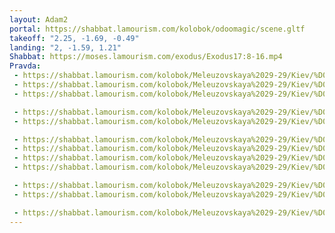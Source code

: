 ```yaml
---
layout: Adam2
portal: https://shabbat.lamourism.com/kolobok/odoomagic/scene.gltf
takeoff: "2.25, -1.69, -0.49"
landing: "2, -1.59, 1.21"
Shabbat: https://moses.lamourism.com/exodus/Exodus17:8-16.mp4
Pravda:
 - https://shabbat.lamourism.com/kolobok/Meleuzovskaya%2029-29/Kiev/%D0%92%D0%B0%D1%81%D0%9D%D0%B0%D0%B5%D0%B1%D0%B0%D0%BB%D0%B8.png
 - https://shabbat.lamourism.com/kolobok/Meleuzovskaya%2029-29/Kiev/%D0%92%D0%B0%D1%81%D0%9D%D0%B0%D0%B5%D0%B1%D0%B0%D0%BB%D0%B8.png
 - https://shabbat.lamourism.com/kolobok/Meleuzovskaya%2029-29/Kiev/%D0%92%D0%B0%D1%81%D0%9D%D0%B0%D0%B5%D0%B1%D0%B0%D0%BB%D0%B8.png

 - https://shabbat.lamourism.com/kolobok/Meleuzovskaya%2029-29/Kiev/%D0%92%D0%B0%D1%81%D0%9D%D0%B0%D0%B5%D0%B1%D0%B0%D0%BB%D0%B8.png
 - https://shabbat.lamourism.com/kolobok/Meleuzovskaya%2029-29/Kiev/%D0%92%D0%B0%D1%81%D0%9D%D0%B0%D0%B5%D0%B1%D0%B0%D0%BB%D0%B8.png

 - https://shabbat.lamourism.com/kolobok/Meleuzovskaya%2029-29/Kiev/%D0%92%D0%B0%D1%81%D0%9D%D0%B0%D0%B5%D0%B1%D0%B0%D0%BB%D0%B8.png
 - https://shabbat.lamourism.com/kolobok/Meleuzovskaya%2029-29/Kiev/%D0%92%D0%B0%D1%81%D0%9D%D0%B0%D0%B5%D0%B1%D0%B0%D0%BB%D0%B8.png
 - https://shabbat.lamourism.com/kolobok/Meleuzovskaya%2029-29/Kiev/%D0%92%D0%B0%D1%81%D0%9D%D0%B0%D0%B5%D0%B1%D0%B0%D0%BB%D0%B8.png
 - https://shabbat.lamourism.com/kolobok/Meleuzovskaya%2029-29/Kiev/%D0%92%D0%B0%D1%81%D0%9D%D0%B0%D0%B5%D0%B1%D0%B0%D0%BB%D0%B8.png

 - https://shabbat.lamourism.com/kolobok/Meleuzovskaya%2029-29/Kiev/%D0%92%D0%B0%D1%81%D0%9D%D0%B0%D0%B5%D0%B1%D0%B0%D0%BB%D0%B8.png
 - https://shabbat.lamourism.com/kolobok/Meleuzovskaya%2029-29/Kiev/%D0%92%D0%B0%D1%81%D0%9D%D0%B0%D0%B5%D0%B1%D0%B0%D0%BB%D0%B8.png

 - https://shabbat.lamourism.com/kolobok/Meleuzovskaya%2029-29/Kiev/%D0%92%D0%B0%D1%81%D0%9D%D0%B0%D0%B5%D0%B1%D0%B0%D0%BB%D0%B8.png
---
```

